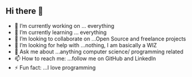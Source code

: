 ## Hi there 👋



- 🔭 I’m currently working on ... everything
- 🌱 I’m currently learning ... everything
- 👯 I’m looking to collaborate on ...Open Source and freelance projects
- 🤔 I’m looking for help with ...nothing, I am basically a WIZ
- 💬 Ask me about ...anything computer science/ programming related
- 📫 How to reach me: ...follow me on GitHub and LinkedIn
- ⚡ Fun fact: ...I love programming
